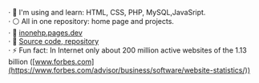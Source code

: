 
· 🌱 I'm using and learn: HTML, CSS, PHP, MySQL,JavaSript.  
· ⚪ All in one repository: home page and projects.   
· 🔗 [inonehp.pages.dev](https://inonehp.pages.dev/)   
· 📁 [Source code, repository](https://github.com/inonehp/inonehp.pages.dev)  
· ⚡ Fun fact: In Internet only about 200 million active websites of the 1.13 billion ([www.forbes.com](https://www.forbes.com/advisor/business/software/website-statistics/))  


<!--
**inonehp/inonehp** is a ✨ _special_ ✨ repository because its `README.md` (this file) appears on your GitHub profile.

Here are some ideas to get you started:

- 🔭 I’m currently working on ...
- 🌱 I’m currently learning ...
- 👯 I’m looking to collaborate on ...
- 🤔 I’m looking for help with ...
- 💬 Ask me about ...
- 📫 How to reach me: ...
- 😄 Pronouns: ...
- ⚡ Fun fact: ...
-->


